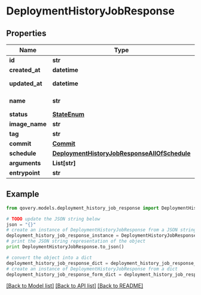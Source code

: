 # DeploymentHistoryJobResponse


## Properties
Name | Type | Description | Notes
------------ | ------------- | ------------- | -------------
**id** | **str** |  | [readonly] 
**created_at** | **datetime** |  | [readonly] 
**updated_at** | **datetime** |  | [optional] [readonly] 
**name** | **str** | name of the job | [optional] 
**status** | [**StateEnum**](StateEnum.md) |  | [optional] 
**image_name** | **str** |  | [optional] 
**tag** | **str** |  | [optional] 
**commit** | [**Commit**](Commit.md) |  | [optional] 
**schedule** | [**DeploymentHistoryJobResponseAllOfSchedule**](DeploymentHistoryJobResponseAllOfSchedule.md) |  | [optional] 
**arguments** | **List[str]** |  | [optional] 
**entrypoint** | **str** |  | [optional] 

## Example

```python
from qovery.models.deployment_history_job_response import DeploymentHistoryJobResponse

# TODO update the JSON string below
json = "{}"
# create an instance of DeploymentHistoryJobResponse from a JSON string
deployment_history_job_response_instance = DeploymentHistoryJobResponse.from_json(json)
# print the JSON string representation of the object
print DeploymentHistoryJobResponse.to_json()

# convert the object into a dict
deployment_history_job_response_dict = deployment_history_job_response_instance.to_dict()
# create an instance of DeploymentHistoryJobResponse from a dict
deployment_history_job_response_form_dict = deployment_history_job_response.from_dict(deployment_history_job_response_dict)
```
[[Back to Model list]](../README.md#documentation-for-models) [[Back to API list]](../README.md#documentation-for-api-endpoints) [[Back to README]](../README.md)


